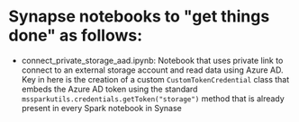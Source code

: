 # Synapse notebooks to "get things done" as follows:

- connect_private_storage_aad.ipynb: Notebook that uses private link to connect to an external storage account and read data using Azure AD. Key in here is the creation of a custom ```CustomTokenCredential``` class that embeds the Azure AD token using the standard ```mssparkutils.credentials.getToken("storage")``` method that is already present in every Spark notebook in Synase